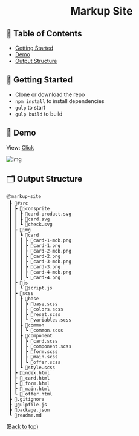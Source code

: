 <h1 align="center">Markup Site</h3>

## 📝 Table of Contents

- [Getting Started](#start)
- [Demo](#demo)
- [Output Structure](#output-structure)

## 🏁 Getting Started <a name = "start"></a>

- Clone or download the repo
- `npm install` to install dependencies
- `gulp` to start
- `gulp build` to build

## 🎥 Demo <a name = "demo"></a>

View: [Click](https://markup-site.netlify.app/)

![img](http://test-developer.ru/preview/markup.jpg)

## 🗂 Output Structure <a name = "output-structure"></a>

```shell
📦markup-site
 ┣ 📂#src
 ┃ ┣ 📂iconsprite
 ┃ ┃ ┣ 📜card-product.svg
 ┃ ┃ ┣ 📜card.svg
 ┃ ┃ ┗ 📜check.svg
 ┃ ┣ 📂img
 ┃ ┃ ┗ 📂card
 ┃ ┃ ┃ ┣ 📜card-1-mob.png
 ┃ ┃ ┃ ┣ 📜card-1.png
 ┃ ┃ ┃ ┣ 📜card-2-mob.png
 ┃ ┃ ┃ ┣ 📜card-2.png
 ┃ ┃ ┃ ┣ 📜card-3-mob.png
 ┃ ┃ ┃ ┣ 📜card-3.png
 ┃ ┃ ┃ ┣ 📜card-4-mob.png
 ┃ ┃ ┃ ┗ 📜card-4.png
 ┃ ┣ 📂js
 ┃ ┃ ┗ 📜script.js
 ┃ ┣ 📂scss
 ┃ ┃ ┣ 📂base
 ┃ ┃ ┃ ┣ 📜base.scss
 ┃ ┃ ┃ ┣ 📜colors.scss
 ┃ ┃ ┃ ┣ 📜reset.scss
 ┃ ┃ ┃ ┗ 📜variables.scss
 ┃ ┃ ┣ 📂common
 ┃ ┃ ┃ ┗ 📜common.scss
 ┃ ┃ ┣ 📂component
 ┃ ┃ ┃ ┣ 📜card.scss
 ┃ ┃ ┃ ┣ 📜component.scss
 ┃ ┃ ┃ ┣ 📜form.scss
 ┃ ┃ ┃ ┣ 📜main.scss
 ┃ ┃ ┃ ┗ 📜offer.scss
 ┃ ┃ ┗ 📜style.scss
 ┃ ┣ 📜index.html
 ┃ ┣ 📜_card.html
 ┃ ┣ 📜_form.html
 ┃ ┣ 📜_main.html
 ┃ ┗ 📜_offer.html
 ┣ 📜.gitignore
 ┣ 📜gulpfile.js
 ┣ 📜package.json
 ┗ 📜readme.md
```

[(Back to top)](#-table-of-contents)
